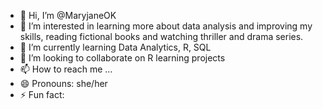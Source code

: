 - 👋 Hi, I’m @MaryjaneOK
- 👀 I’m interested in learning more about data analysis and improving my skills, reading fictional books and watching thriller and drama series.
- 🌱 I’m currently learning Data Analytics, R, SQL
- 💞️ I’m looking to collaborate on R learning projects
- 📫 How to reach me ... 
- 😄 Pronouns: she/her
- ⚡ Fun fact: 

<!---
MaryjaneOK/MaryjaneOK is a ✨ special ✨ repository because its `README.md` (this file) appears on your GitHub profile.
You can click the Preview link to take a look at your changes.
--->
